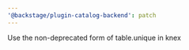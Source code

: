 ```yaml
---
'@backstage/plugin-catalog-backend': patch
---
```


Use the non-deprecated form of table.unique in knex
